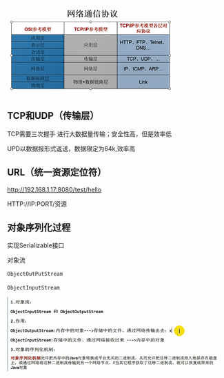 ![img_14.png](img_14.png)

TCP和UDP（传输层）
---

TCP需要三次握手 进行大数据量传输；安全性高，但是效率低

UPD以数据报形式返送，数据限定为64k,效率高

 
URL（统一资源定位符）
---

http://192.168.1.17:8080/test/hello 

HTTP://IP:PORT/资源

对象序列化过程
---

实现Serializable接口

对象流

    ObjectOutPutStream

    ObjectInputStream

![img_15.png](img_15.png)